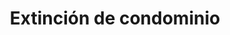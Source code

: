 ---
title: Extinción de condominio
sidebar: 
  title: ¿Necesitas realizar una Herencia?
  text: <p>En la Notaría vilas te ayudamos a gestional tu Herencia.</p>
  btn_text: Contactar
service_type: portfolio/tipo-de-servicio/propiedad.md
---